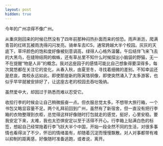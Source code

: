 ```yaml
---
layout: post
hidden: true
---
```

今年的广州凉得不像广州。

从重庆刚回来的时候已然没有了四年前那种闷热扑面而来的惊恐。雨声淅沥，爬满青苔的红砖瓦被雨洗得闪闪发亮。骑单车去ICS，通常跨越大半个校园。灰灰的天底下，草坪颜色的饱和度好像被刻意调高，绿得人心格外温馨。午后结伴飞来飞去的大黑鸟，在缝隙结网的蜘蛛，还有草丛里不知什么时候探出小脑袋的野猫，无一不在提醒“物是人非”的概念。我对这座园子的感情可能比自己想象得要深得多，每次晃悠都在关注它的变化，从春入秋，由夏至冬，寻找着细微的差别。不知幸运还是悲哀，南校永远如此。即使那座新的陈寅恪铜像，即使突然涌入了太多游客，也似乎早早就被安排好了，让这座古老的校园去吞吐吸纳。

虽然爱中大，却因过于熟悉而难以忍受它。

收拾行李的时候会让自己稍微振奋一点。但衣服总觉太多。不想带大旅行箱，一个书包又略显容量不足。两个礼拜前回到广州，虽然有了新宿舍，但一直没有把行李箱的衣物整理到衣柜，总觉得这样好像随时打包就走的感觉，挺好，心里安稳。要我安定下来，太难，我也太恐惧安定以至于活得不开心。行李箱上贴满白色的标签，想起自己经常拖着行李飞跃大半个中国，开始一段全然不同的生活，对很多事情也看得淡了不少，怀旧的情绪虽有，却随着沉淀而慢慢飘散。对人对事都带有难以抑制的距离感，好像随时准备逃跑，或者说，离开。
